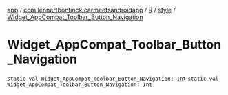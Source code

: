 [app](../../../index.md) / [com.lennertbontinck.carmeetsandroidapp](../../index.md) / [R](../index.md) / [style](index.md) / [Widget_AppCompat_Toolbar_Button_Navigation](./-widget_-app-compat_-toolbar_-button_-navigation.md)

# Widget_AppCompat_Toolbar_Button_Navigation

`static val Widget_AppCompat_Toolbar_Button_Navigation: `[`Int`](https://kotlinlang.org/api/latest/jvm/stdlib/kotlin/-int/index.html)
`static val Widget_AppCompat_Toolbar_Button_Navigation: `[`Int`](https://kotlinlang.org/api/latest/jvm/stdlib/kotlin/-int/index.html)